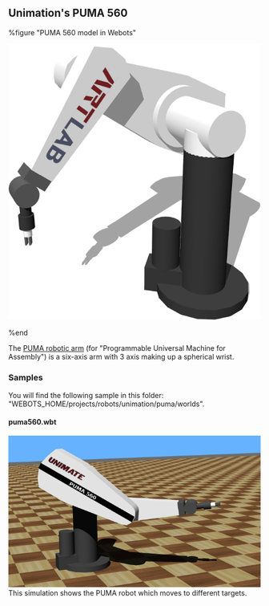 ## Unimation's PUMA 560

%figure "PUMA 560 model in Webots"

![model.png](images/robots/puma/model.png)

%end

The [PUMA robotic arm](https://en.wikipedia.org/wiki/Programmable_Universal_Machine_for_Assembly#Model_560_C) (for "Programmable Universal Machine for Assembly") is a six-axis arm with 3 axis making up a spherical wrist.

### Samples

You will find the following sample in this folder: "WEBOTS\_HOME/projects/robots/unimation/puma/worlds".

#### puma560.wbt

![puma560.wbt.png](images/robots/puma/puma560.wbt.png) This simulation shows the PUMA robot which moves to different targets.
